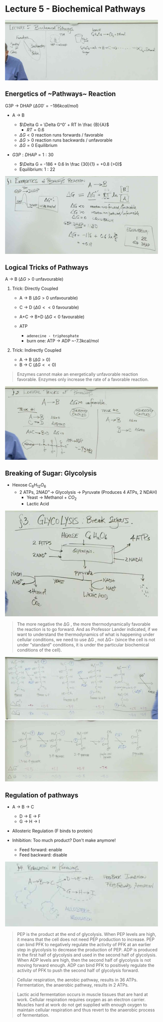 # Lecture 5 - Biochemical Pathways
![](./G05_1.jpg)

## Energetics of ~Pathways~ Reaction
G3P -> DHAP ($\Delta G0'=-186 kcal/mol$)

- A -> B
	- $\Delta G = \Delta G^0' + RT ln \frac {B}{A}$
		- $RT = 0.6$
	- $\Delta G < 0$ reaction runs forwards / favorable
	- $\Delta G > 0$ reaction runs backwards / unfavorable
	- $\Delta G = 0$ Equilibrium

- $G3P:DHAP = 1:30$
	- $\Delta G = -186 + 0.6 ln \frac {30}{1} = +0.8 (>0)$
	- Equilibrium: $1:22$

![](./G05_2.jpg)


## Logical Tricks of Pathways
A -> B ($\Delta G > 0$ unfavourable)

1. Trick: Directly Coupled
	- A -> B ($\Delta G > 0$ unfavourable)
	- C -> D ($\Delta G << 0$ favourable)
	- A+C -> B+D ($\Delta G < 0$ favourable)

	- ATP
		- `adenecine - triphosphate`
		- burn one: ATP -> ADP ~-7.3kcal/mol

2. Trick: Indirectly Coupled
	- A -> B ($\Delta G > 0$)
	- B -> C ($\Delta G << 0$)

> Enzymes cannot make an energetically unfavorable reaction favorable. Enzymes only increase the rate of a favorable reaction.

![](./G05_3.jpg)


## Breaking of Sugar: Glycolysis
- Hexose $C_6 H_{12} O_6$
	- 2 ATPs, $2NAD^+$->  Glycolysis -> Pyruvate (Produces 4 ATPs, 2 NDAH)
		- Yeast -> Methanol + $CO_2$
		- Lactic Acid

![](./G05_4.jpg)

> The more negative the  ΔG , the more thermodynamically favorable the reaction is to go forward. And as Professor Lander indicated, if we want to understand the thermodynamics of what is happening under cellular conditions, we need to use  ΔG , not  ΔG∘  (since the cell is not under "standard" conditions, it is under the particular biochemical conditions of the cell).

![](./G05_5.jpg)
![](./G05_6.jpg)


## Regulation of pathways
- A -> B -> C
	- D -> E -> F
	- G -> H -> I

- Allosteric Regulation (F binds to protein)
- Inhibition: Too much product? Don't make anymore!
	- Feed forward: enable
	- Feed backward: disable

![](./G05_7.jpg)

> PEP is the product at the end of glycolysis. When PEP levels are high, it means that the cell does not need PEP production to increase. PEP can bind PFK to negatively regulate the activity of PFK at an earlier step in glycolysis to decrease the production of PEP. ADP is produced in the first half of glycolysis and used in the second half of glycolysis. When ADP levels are high, then the second half of glycolysis is not moving forward enough. ADP can bind PFK to positively regulate the activity of PFK to push the second half of glycolysis forward.

> Cellular respiration, the aerobic pathway, results in 36 ATPs. Fermentation, the anaerobic pathway, results in 2 ATPs.

> Lactic acid fermentation occurs in muscle tissues that are hard at work. Cellular respiration requires oxygen as an electron carrier. Muscles hard at work do not get supplied with enough oxygen to maintain cellular respiration and thus revert to the anaerobic process of fermentation.
